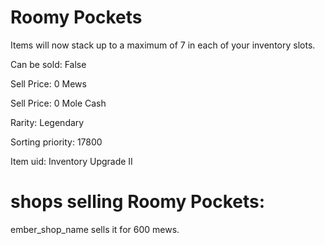 # Roomy Pockets

Items will now stack up to a maximum of 7 in each of your inventory slots.

Can be sold: False

Sell Price: 0 Mews

Sell Price: 0 Mole Cash

Rarity: Legendary

Sorting priority: 17800

Item uid: Inventory Upgrade II

# shops selling Roomy Pockets:

ember_shop_name sells it for 600 mews.